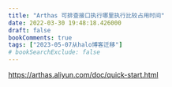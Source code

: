 ```yaml
---
title: "Arthas 可排查接口执行哪里执行比较占用时间"
date: 2022-03-30 19:48:18.426000
draft: false
bookComments: true
tags: ["2023-05-07从halo博客迁移"]
# bookSearchExclude: false
---
```


https://arthas.aliyun.com/doc/quick-start.html